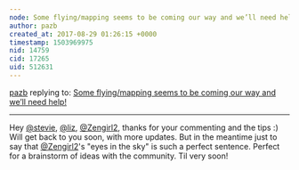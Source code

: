 ```yaml
---
node: Some flying/mapping seems to be coming our way and we’ll need help!
author: pazb
created_at: 2017-08-29 01:26:15 +0000
timestamp: 1503969975
nid: 14759
cid: 17265
uid: 512631
---
```




[pazb](../profile/pazb) replying to: [Some flying/mapping seems to be coming our way and we’ll need help!](../notes/pazb/08-16-2017/some-flying-mapping-seems-to-be-coming-our-way-and-we-ll-need-help)

----
Hey [@stevie](/profile/stevie), [@liz](/profile/liz), [@Zengirl2](/profile/Zengirl2), thanks for your commenting and the tips :) Will get back to you soon, with more updates. But in the meantime just to say that [@Zengirl2](/profile/Zengirl2)'s "eyes in the sky" is such a perfect sentence. Perfect for a brainstorm of ideas with the community. Til very soon!